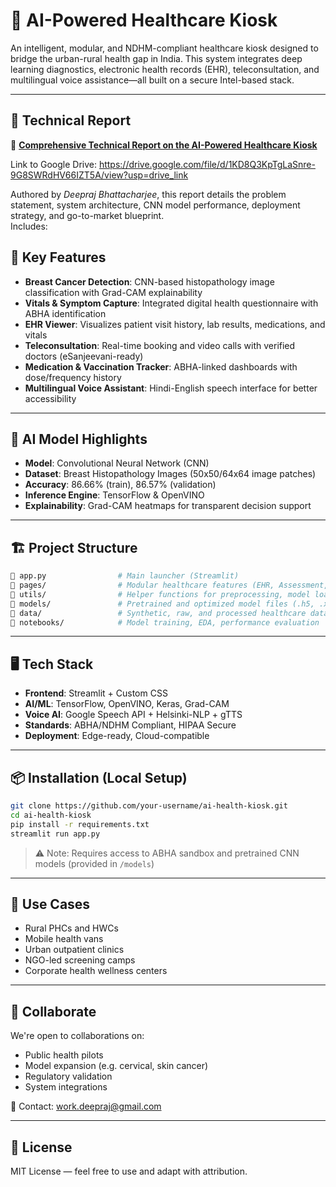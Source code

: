 # 🏥 AI-Powered Healthcare Kiosk

An intelligent, modular, and NDHM-compliant healthcare kiosk designed to bridge the urban-rural health gap in India. This system integrates deep learning diagnostics, electronic health records (EHR), teleconsultation, and multilingual voice assistance—all built on a secure Intel-based stack.

---
## 📄 Technical Report

📘 **[Comprehensive Technical Report on the AI-Powered Healthcare Kiosk](./ITR%20report%20INTEL%20Final.pdf)**



Link to Google Drive: https://drive.google.com/file/d/1KD8Q3KpTgLaSnre-9G8SWRdHV66IZT5A/view?usp=drive_link

Authored by *Deepraj Bhattacharjee*, this report details the problem statement, system architecture, CNN model performance, deployment strategy, and go-to-market blueprint.  
Includes:

## 🚀 Key Features

- **Breast Cancer Detection**: CNN-based histopathology image classification with Grad-CAM explainability
- **Vitals & Symptom Capture**: Integrated digital health questionnaire with ABHA identification
- **EHR Viewer**: Visualizes patient visit history, lab results, medications, and vitals
- **Teleconsultation**: Real-time booking and video calls with verified doctors (eSanjeevani-ready)
- **Medication & Vaccination Tracker**: ABHA-linked dashboards with dose/frequency history
- **Multilingual Voice Assistant**: Hindi-English speech interface for better accessibility

---

## 🧠 AI Model Highlights

- **Model**: Convolutional Neural Network (CNN)
- **Dataset**: Breast Histopathology Images (50x50/64x64 image patches)
- **Accuracy**: 86.66% (train), 86.57% (validation)
- **Inference Engine**: TensorFlow & OpenVINO
- **Explainability**: Grad-CAM heatmaps for transparent decision support

---

## 🏗️ Project Structure

```bash
📁 app.py                # Main launcher (Streamlit)
📁 pages/                # Modular healthcare features (EHR, Assessment, AI Diagnostics, etc.)
📁 utils/                # Helper functions for preprocessing, model loading, encryption
📁 models/               # Pretrained and optimized model files (.h5, .xml)
📁 data/                 # Synthetic, raw, and processed healthcare datasets
📁 notebooks/            # Model training, EDA, performance evaluation
````

---

## 🖥️ Tech Stack

* **Frontend**: Streamlit + Custom CSS
* **AI/ML**: TensorFlow, OpenVINO, Keras, Grad-CAM
* **Voice AI**: Google Speech API + Helsinki-NLP + gTTS
* **Standards**: ABHA/NDHM Compliant, HIPAA Secure
* **Deployment**: Edge-ready, Cloud-compatible

---

## 📦 Installation (Local Setup)

```bash
git clone https://github.com/your-username/ai-health-kiosk.git
cd ai-health-kiosk
pip install -r requirements.txt
streamlit run app.py
```

> ⚠️ Note: Requires access to ABHA sandbox and pretrained CNN models (provided in `/models`)

---

## 📍 Use Cases

* Rural PHCs and HWCs
* Mobile health vans
* Urban outpatient clinics
* NGO-led screening camps
* Corporate health wellness centers

---

## 🤝 Collaborate

We're open to collaborations on:

* Public health pilots
* Model expansion (e.g. cervical, skin cancer)
* Regulatory validation
* System integrations

📧 Contact: [work.deepraj@gmail.com](mailto:work.deepraj@gmail.com)

---

## 📜 License

MIT License — feel free to use and adapt with attribution.

```

